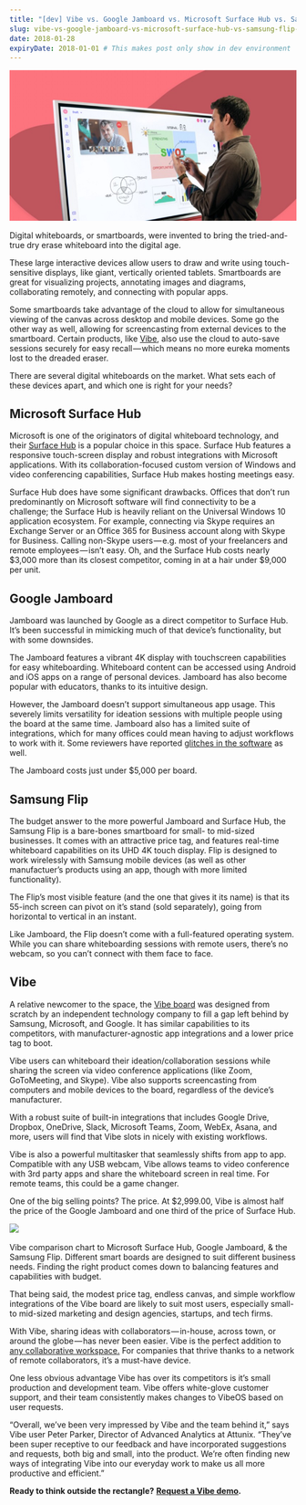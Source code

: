 ```yaml
---
title: "[dev] Vibe vs. Google Jamboard vs. Microsoft Surface Hub vs. Samsung Flip: Smartboard Comparison"
slug: vibe-vs-google-jamboard-vs-microsoft-surface-hub-vs-samsung-flip-smartboard-comparison
date: 2018-01-28
expiryDate: 2018-01-01 # This makes post only show in dev environment
---
```


![](cover.jpg)

Digital whiteboards, or smartboards, were invented to bring the tried-and-true dry erase whiteboard into the digital age.

These large interactive devices allow users to draw and write using touch-sensitive displays, like giant, vertically oriented tablets. Smartboards are great for visualizing projects, annotating images and diagrams, collaborating remotely, and connecting with popular apps.

Some smartboards take advantage of the cloud to allow for simultaneous viewing of the canvas across desktop and mobile devices. Some go the other way as well, allowing for screencasting from external devices to the smartboard. Certain products, like [Vibe](https://vibe.us/), also use the cloud to auto-save sessions securely for easy recall — which means no more eureka moments lost to the dreaded eraser.

There are several digital whiteboards on the market. What sets each of these devices apart, and which one is right for your needs?


## Microsoft Surface Hub

Microsoft is one of the originators of digital whiteboard technology, and their [Surface Hub](https://www.pcmag.com/review/343777/microsoft-surface-hub) is a popular choice in this space. Surface Hub features a responsive touch-screen display and robust integrations with Microsoft applications. With its collaboration-focused custom version of Windows and video conferencing capabilities, Surface Hub makes hosting meetings easy.

Surface Hub does have some significant drawbacks. Offices that don’t run predominantly on Microsoft software will find connectivity to be a challenge; the Surface Hub is heavily reliant on the Universal Windows 10 application ecosystem. For example, connecting via Skype requires an Exchange Server or an Office 365 for Business account along with Skype for Business. Calling non-Skype users — e.g. most of your freelancers and remote employees — isn’t easy.
Oh, and the Surface Hub costs nearly $3,000 more than its closest competitor, coming in at a hair under $9,000 per unit.


## Google Jamboard

Jamboard was launched by Google as a direct competitor to Surface Hub. It’s been successful in mimicking much of that device’s functionality, but with some downsides.

The Jamboard features a vibrant 4K display with touchscreen capabilities for easy whiteboarding. Whiteboard content can be accessed using Android and iOS apps on a range of personal devices. Jamboard has also become popular with educators, thanks to its intuitive design.

However, the Jamboard doesn’t support simultaneous app usage. This severely limits versatility for ideation sessions with multiple people using the board at the same time. Jamboard also has a limited suite of integrations, which for many offices could mean having to adjust workflows to work with it. Some reviewers have reported [glitches in the software](https://www.pcmag.com/review/348995/google-jamboard) as well.

The Jamboard costs just under $5,000 per board.


## Samsung Flip

The budget answer to the more powerful Jamboard and Surface Hub, the Samsung Flip is a bare-bones smartboard for small- to mid-sized businesses. It comes with an attractive price tag, and features real-time whiteboard capabilities on its UHD 4K touch display. Flip is designed to work wirelessly with Samsung mobile devices (as well as other manufactuer’s products using an app, though with more limited functionality).

The Flip’s most visible feature (and the one that gives it its name) is that its 55-inch screen can pivot on it’s stand (sold separately), going from horizontal to vertical in an instant.

Like Jamboard, the Flip doesn’t come with a full-featured operating system. While you can share whiteboarding sessions with remote users, there’s no webcam, so you can’t connect with them face to face.


## Vibe

A relative newcomer to the space, the [Vibe board](https://vibe.us/product/) was designed from scratch by an independent technology company to fill a gap left behind by Samsung, Microsoft, and Google. It has similar capabilities to its competitors, with manufacturer-agnostic app integrations and a lower price tag to boot.

Vibe users can whiteboard their ideation/collaboration sessions while sharing the screen via video conference applications (like Zoom, GoToMeeting, and Skype). Vibe also supports screencasting from computers and mobile devices to the board, regardless of the device’s manufacturer.

With a robust suite of built-in integrations that includes Google Drive, Dropbox, OneDrive, Slack, Microsoft Teams, Zoom, WebEx, Asana, and more, users will find that Vibe slots in nicely with existing workflows.

Vibe is also a powerful multitasker that seamlessly shifts from app to app. Compatible with any USB webcam, Vibe allows teams to video conference with 3rd party apps and share the whiteboard screen in real time. For remote teams, this could be a game changer.

One of the big selling points? The price. At $2,999.00, Vibe is almost half the price of the Google Jamboard and one third of the price of Surface Hub.


![](https://cdn-images-1.medium.com/max/800/1*FKjwzMTItAuBM1V7tvXWJw.png)


Vibe comparison chart to Microsoft Surface Hub, Google Jamboard, & the Samsung Flip.
Different smart boards are designed to suit different business needs. Finding the right product comes down to balancing features and capabilities with budget.

That being said, the modest price tag, endless canvas, and simple workflow integrations of the Vibe board are likely to suit most users, especially small- to mid-sized marketing and design agencies, startups, and tech firms.

With Vibe, sharing ideas with collaborators — in-house, across town, or around the globe — has never been easier. Vibe is the perfect addition to [any collaborative workspace.](https://medium.com/vibe-team/how-to-build-a-collaborative-workspace-and-why-you-should-e3eaebbf799e) For companies that thrive thanks to a network of remote collaborators, it’s a must-have device.

One less obvious advantage Vibe has over its competitors is it’s small production and development team. Vibe offers white-glove customer support, and their team consistently makes changes to VibeOS based on user requests.

“Overall, we’ve been very impressed by Vibe and the team behind it,” says Vibe user Peter Parker, Director of Advanced Analytics at Attunix. “They’ve been super receptive to our feedback and have incorporated suggestions and requests, both big and small, into the product. We’re often finding new ways of integrating Vibe into our everyday work to make us all more productive and efficient.”

**Ready to think outside the rectangle?** [**Request a Vibe demo**](https://vibe.us/interactive-smartboard/)**.**
